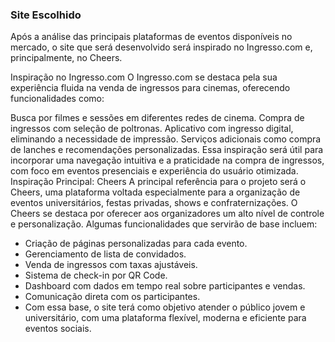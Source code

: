 
### Site Escolhido

Após a análise das principais plataformas de eventos disponíveis no mercado, o site que será desenvolvido será inspirado no Ingresso.com e, principalmente, no Cheers.

Inspiração no Ingresso.com
O Ingresso.com se destaca pela sua experiência fluida na venda de ingressos para cinemas, oferecendo funcionalidades como:

Busca por filmes e sessões em diferentes redes de cinema.
Compra de ingressos com seleção de poltronas.
Aplicativo com ingresso digital, eliminando a necessidade de impressão.
Serviços adicionais como compra de lanches e recomendações personalizadas.
Essa inspiração será útil para incorporar uma navegação intuitiva e a praticidade na compra de ingressos, com foco em eventos presenciais e experiência do usuário otimizada.
Inspiração Principal: Cheers
A principal referência para o projeto será o Cheers, uma plataforma voltada especialmente para a organização de eventos universitários, festas privadas, shows e confraternizações. O Cheers se destaca por oferecer aos organizadores um alto nível de controle e personalização. Algumas funcionalidades que servirão de base incluem:

- Criação de páginas personalizadas para cada evento.
- Gerenciamento de lista de convidados.
- Venda de ingressos com taxas ajustáveis.
- Sistema de check-in por QR Code.
- Dashboard com dados em tempo real sobre participantes e vendas.
- Comunicação direta com os participantes.
- Com essa base, o site terá como objetivo atender o público jovem e universitário, com uma plataforma flexível, moderna e eficiente para eventos sociais.